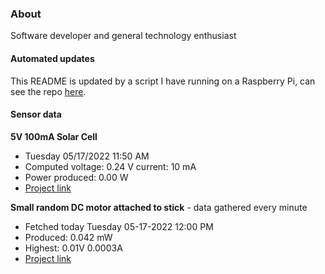 ### About
Software developer and general technology enthusiast

#### Automated updates
This README is updated by a script I have running on a Raspberry Pi, can see the repo [here](https://github.com/jdc-cunningham/raspi-git-repo-updater).

#### Sensor data
**5V 100mA Solar Cell**
- Tuesday 05/17/2022 11:50 AM
- Computed voltage: 0.24 V current: 10 mA
- Power produced: 0.00 W
- [Project link](https://github.com/jdc-cunningham/raspisolarplotter)

**Small random DC motor attached to stick** - data gathered every minute
- Fetched today Tuesday 05-17-2022 12:00 PM
- Produced: 0.042 mW
- Highest: 0.01V 0.0003A
- [Project link](https://github.com/jdc-cunningham/turbine-raspi)